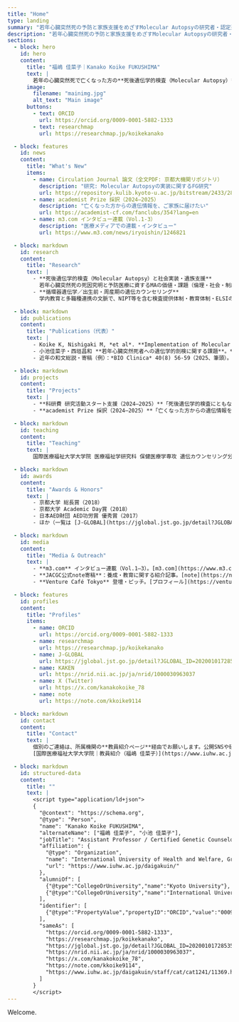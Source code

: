 ```yaml
---
title: "Home"
type: landing
summary: "若年心臓突然死の予防と家族支援をめざすMolecular Autopsyの研究者・認定遺伝カウンセラー。論文・科研費・教育・メディア情報を掲載。"
description: "若年心臓突然死の予防と家族支援をめざすMolecular Autopsyの研究者・認定遺伝カウンセラー。国際医療福祉大学 助教。論文・科研費・教育・メディア情報を掲載。"
sections:
  - block: hero
    id: hero
    content:
      title: "福嶋 佳菜子｜Kanako Koike FUKUSHIMA"
      text: |
        若年の心臓突然死で亡くなった方の**死後遺伝学的検査（Molecular Autopsy）**を軸に、家族の予防医療と社会実装を探究する**認定遺伝カウンセラー／研究者**。臨床・教育・研究をつなぎ、"予防可能な死とかなしみを減らす"ことに挑んでいます。
      image:
        filename: "mainimg.jpg"
        alt_text: "Main image"
      buttons:
        - text: ORCID
          url: https://orcid.org/0009-0001-5882-1333
        - text: researchmap
          url: https://researchmap.jp/koikekanako

  - block: features
    id: news
    content:
      title: "What's New"
      items:
        - name: Circulation Journal 論文（全文PDF: 京都大機関リポジトリ）
          description: "研究: Molecular Autopsyの実装に関するFG研究"
          url: https://repository.kulib.kyoto-u.ac.jp/bitstream/2433/285270/1/circj.cj-22-0265.pdf
        - name: academist Prize 採択（2024–2025）
          description: "亡くなった方からの遺伝情報を、ご家族に届けたい"
          url: https://academist-cf.com/fanclubs/354?lang=en
        - name: m3.com インタビュー連載（Vol.1-3）
          description: "医療メディアでの連載・インタビュー"
          url: https://www.m3.com/news/iryoishin/1246821

  - block: markdown
    id: research
    content:
      title: "Research"
      text: |
        - **死後遺伝学的検査（Molecular Autopsy）と社会実装・遺族支援**  
          若年心臓突然死の死因究明と予防医療に資するMAの価値・課題（倫理・社会・制度・実務）を、質的研究・学会活動・臨床で探究。[KURENAI](https://repository.kulib.kyoto-u.ac.jp/bitstream/2433/285270/1/circj.cj-22-0265.pdf)
        - **循環器遺伝学／出生前・周産期の遺伝カウンセリング**  
          学内教育と多職種連携の文脈で、NIPT等を含む検査提供体制・教育体制・ELSIの検討に参画。[厚労科研 総括研究報告書](https://mhlw-grants.niph.go.jp/system/files/report_pdf/11_toukatu_r5_0.pdf)

  - block: markdown
    id: publications
    content:
      title: "Publications（代表）"
      text: |
        - Koike K, Nishigaki M, *et al*. **Implementation of Molecular Autopsy for Sudden Cardiac Death in Japan—Focus Group Study of Stakeholders.** *Circulation Journal*. [PDF (KURENAI)](https://repository.kulib.kyoto-u.ac.jp/bitstream/2433/285270/1/circj.cj-22-0265.pdf) / [PubMed](https://pubmed.ncbi.nlm.nih.gov/36372399/)
        - 小池佳菜子・西垣昌和 **若年心臓突然死者への遺伝学的剖検に関する課題**。*日本遺伝カウンセリング学会誌* 41(2)。[medicalonline](https://mol.medicalonline.jp/archive/search?issue=2&jo=dg8genco&vo=41&ye=2020)
        - 近年の和文総説・寄稿（例）：*BIO Clinica* 40(8) 56-59（2025、筆頭）。[researchmap](https://researchmap.jp/koikekanako)

  - block: markdown
    id: projects
    content:
      title: "Projects"
      text: |
        - **科研費 研究活動スタート支援（2024–2025）**「死後遺伝学的検査にともなう遺伝カウンセリングモデルの構築」（代表）。[KAKEN](https://nrid.nii.ac.jp/ja/nrid/1000030963037)
        - **academist Prize 採択（2024–2025）**「亡くなった方からの遺伝情報を、ご家族に届けたい」。[academist](https://academist-cf.com/fanclubs/354?lang=en)

  - block: markdown
    id: teaching
    content:
      title: "Teaching"
      text: |
        国際医療福祉大学大学院 医療福祉学研究科 保健医療学専攻 遺伝カウンセリング分野 助教。院附属病院（山王・成田・三田）での臨床遺伝カウンセリングと、大学院の教育・養成課程に従事。[教員紹介](https://www.iuhw.ac.jp/daigakuin/staff/cat/cat1241/11369.html)

  - block: markdown
    id: awards
    content:
      title: "Awards & Honors"
      text: |
        - 京都大学 総長賞（2018）
        - 京都大学 Academic Day賞（2018）
        - 日本AED財団 AED功労賞 優秀賞（2017）
        - ほか（一覧は [J-GLOBAL](https://jglobal.jst.go.jp/detail?JGLOBAL_ID=202001017285357450) 参照）

  - block: markdown
    id: media
    content:
      title: "Media & Outreach"
      text: |
        - **m3.com** インタビュー連載（Vol.1–3）。[m3.com](https://www.m3.com/news/iryoishin/1246821)
        - **JACGC公式note寄稿**：養成・教育に関する紹介記事。[note](https://note.com/official_jacgc/n/naeec6ff8d4f4)
        - **Venture Café Tokyo** 登壇・ピッチ。[プロフィール](https://venturecafetokyo.org/speakers/%E4%BD%B3%E8%8F%9C%E5%AD%90-%E7%A6%8F%E5%B6%8B/)

  - block: features
    id: profiles
    content:
      title: "Profiles"
      items:
        - name: ORCID
          url: https://orcid.org/0009-0001-5882-1333
        - name: researchmap
          url: https://researchmap.jp/koikekanako
        - name: J-GLOBAL
          url: https://jglobal.jst.go.jp/detail?JGLOBAL_ID=202001017285357450
        - name: KAKEN
          url: https://nrid.nii.ac.jp/ja/nrid/1000030963037
        - name: X (Twitter)
          url: https://x.com/kanakokoike_78
        - name: note
          url: https://note.com/kkoike9114

  - block: markdown
    id: contact
    content:
      title: "Contact"
      text: |
        個別のご連絡は、所属機関の**教員紹介ページ**経由でお願いします。公開SNSや研究者DBのメッセージ機能もご活用ください。  
        [国際医療福祉大学大学院｜教員紹介（福嶋 佳菜子）](https://www.iuhw.ac.jp/daigakuin/staff/cat/cat1241/11369.html)

  - block: markdown
    id: structured-data
    content:
      title: ""
      text: |
        <script type="application/ld+json">
        {
          "@context": "https://schema.org",
          "@type": "Person",
          "name": "Kanako Koike FUKUSHIMA",
          "alternateName": ["福嶋 佳菜子", "小池 佳菜子"],
          "jobTitle": "Assistant Professor / Certified Genetic Counselor",
          "affiliation": {
            "@type": "Organization",
            "name": "International University of Health and Welfare, Graduate School",
            "url": "https://www.iuhw.ac.jp/daigakuin/"
          },
          "alumniOf": [
            {"@type":"CollegeOrUniversity","name":"Kyoto University"},
            {"@type":"CollegeOrUniversity","name":"International University of Health and Welfare"}
          ],
          "identifier": [
            {"@type":"PropertyValue","propertyID":"ORCID","value":"0009-0001-5882-1333","url":"https://orcid.org/0009-0001-5882-1333"}
          ],
          "sameAs": [
            "https://orcid.org/0009-0001-5882-1333",
            "https://researchmap.jp/koikekanako",
            "https://jglobal.jst.go.jp/detail?JGLOBAL_ID=202001017285357450",
            "https://nrid.nii.ac.jp/ja/nrid/1000030963037",
            "https://x.com/kanakokoike_78",
            "https://note.com/kkoike9114",
            "https://www.iuhw.ac.jp/daigakuin/staff/cat/cat1241/11369.html"
          ]
        }
        </script>
---
```


Welcome.

